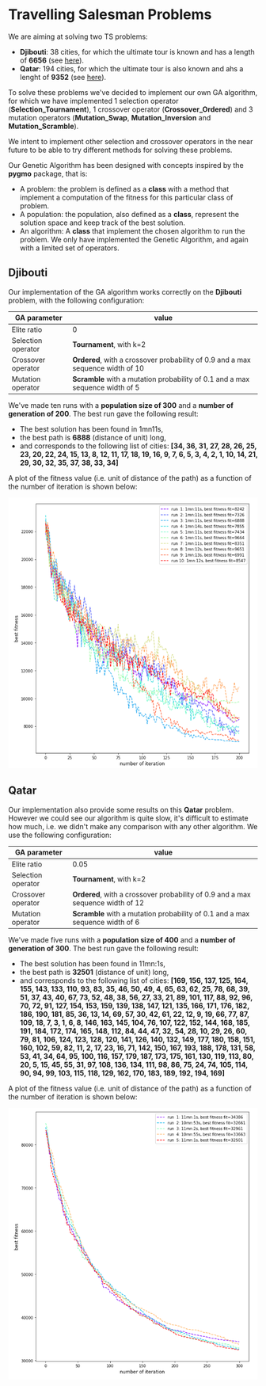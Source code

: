 # Travelling Salesman Problems
We are aiming at solving two TS problems:
* **Djibouti**: 38 cities, for which the ultimate tour is known and has a length of **6656** (see [here](http://www.math.uwaterloo.ca/tsp/world/djtour.html)).
* **Qatar**: 194 cities, for which the ultimate tour is also known and ahs a lenght of **9352** (see [here](http://www.math.uwaterloo.ca/tsp/world/qatour.html)).

To solve these problems we've decided to implement our own GA algorithm, for which we have implemented 1 selection operator (**Selection_Tournament**), 1 crossover operator (**Crossover_Ordered**) and 3 mutation operators (**Mutation_Swap**, **Mutation_Inversion** and **Mutation_Scramble**).

We intent to implement other selection and crossover operators in the near future to be able to try different methods for solving these problems.

Our Genetic Algorithm has been designed with concepts inspired by the **pygmo** package, that is:
* A problem: the problem is defined as a **class** with a method that implement a computation of the fitness for this particular class of problem.
* A population: the population, also defined as a **class**, represent the solution space and keep track of the best solution.
* An algorithm: A **class** that implement the chosen algorithm to run the problem. We only have implemented the Genetic Algorithm, and again with a limited set of operators.

## Djibouti
Our implementation of the GA algorithm works correctly on the **Djibouti** problem, with the following configuration:

|GA parameter|value|
|------------|-----|
|Elite ratio|0|
|Selection operator|**Tournament**, with k=2|
|Crossover operator|**Ordered**, with a crossover probability of 0.9 and a max sequence width of 10|
|Mutation operator|**Scramble** with a mutation probability of 0.1 and a max sequence width of 5|

We've made ten runs with a **population size of 300** and a **number of generation of 200**. The best run gave the following result:
* The best solution has been found in 1mn11s,
* the best path is **6888** (distance of unit) long,
* and corresponds to the following list of cities: **[34, 36, 31, 27, 28, 26, 25, 23, 20, 22, 24, 15, 13, 8, 12, 11, 17, 18, 19, 16, 9, 7, 6, 5, 3, 4, 2, 1, 10, 14, 21, 29, 30, 32, 35, 37, 38, 33, 34]**
 
A plot of the fitness value (i.e. unit of distance of the path) as a function of the number of iteration is shown below:

![](djibouti-convergence.png)

## Qatar
Our implementation also provide some results on this **Qatar** problem. However we could see our algorithm is quite slow, it's difficult to estimate how much, i.e. we didn't make any comparison with any other algorithm. We use the following configuration:

|GA parameter|value|
|------------|-----|
|Elite ratio|0.05|
|Selection operator|**Tournament**, with k=2|
|Crossover operator|**Ordered**, with a crossover probability of 0.9 and a max sequence width of 12|
|Mutation operator|**Scramble** with a mutation probability of 0.1 and a max sequence width of 6|

We've made five runs with a **population size of 400** and a **number of generation of 300**. The best run gave the following result:

* The best solution has been found in 11mn:1s,
* the best path is **32501** (distance of unit) long,
* and corresponds to the following list of cities: **[169, 156, 137, 125, 164, 155, 143, 133, 110, 93, 83, 35, 46, 50, 49, 4, 65, 63, 62, 25, 78, 68, 39, 51, 37, 43, 40, 67, 73, 52, 48, 38, 56, 27, 33, 21, 89, 101, 117, 88, 92, 96, 70, 72, 91, 127, 154, 153, 159, 139, 138, 147, 121, 135, 166, 171, 176, 182, 186, 190, 181, 85, 36, 13, 14, 69, 57, 30, 42, 61, 22, 12, 9, 19, 66, 77, 87, 109, 18, 7, 3, 1, 6, 8, 146, 163, 145, 104, 76, 107, 122, 152, 144, 168, 185, 191, 184, 172, 174, 165, 148, 112, 84, 44, 47, 32, 54, 28, 10, 29, 26, 60, 79, 81, 106, 124, 123, 128, 120, 141, 126, 140, 132, 149, 177, 180, 158, 151, 160, 102, 59, 82, 11, 2, 17, 23, 16, 71, 142, 150, 167, 193, 188, 178, 131, 58, 53, 41, 34, 64, 95, 100, 116, 157, 179, 187, 173, 175, 161, 130, 119, 113, 80, 20, 5, 15, 45, 55, 31, 97, 108, 136, 134, 111, 98, 86, 75, 24, 74, 105, 114, 90, 94, 99, 103, 115, 118, 129, 162, 170, 183, 189, 192, 194, 169]**

A plot of the fitness value (i.e. unit of distance of the path) as a function of the number of iteration is shown below:

![](qatar-convergence.png)
